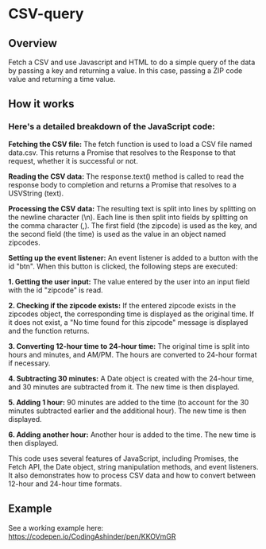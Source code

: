 # CSV-query

## Overview
Fetch a CSV and use Javascript and HTML to do a simple query of the data by passing a key and returning a value. In this case, passing a ZIP code value and returning a time value.

## How it works
### Here's a detailed breakdown of the JavaScript code:

**Fetching the CSV file:** The fetch function is used to load a CSV file named data.csv. This returns a Promise that resolves to the Response to that request, whether it is successful or not.

**Reading the CSV data:** The response.text() method is called to read the response body to completion and returns a Promise that resolves to a USVString (text).

**Processing the CSV data:** The resulting text is split into lines by splitting on the newline character (\n). Each line is then split into fields by splitting on the comma character (,). The first field (the zipcode) is used as the key, and the second field (the time) is used as the value in an object named zipcodes.

**Setting up the event listener:** An event listener is added to a button with the id "btn". When this button is clicked, the following steps are executed:

**1. Getting the user input:** The value entered by the user into an input field with the id "zipcode" is read.

**2. Checking if the zipcode exists:** If the entered zipcode exists in the zipcodes object, the corresponding time is displayed as the original time. If it does not exist, a "No time found for this zipcode" message is displayed and the function returns.

**3. Converting 12-hour time to 24-hour time:** The original time is split into hours and minutes, and AM/PM. The hours are converted to 24-hour format if necessary.

**4. Subtracting 30 minutes:** A Date object is created with the 24-hour time, and 30 minutes are subtracted from it. The new time is then displayed.

**5. Adding 1 hour:** 90 minutes are added to the time (to account for the 30 minutes subtracted earlier and the additional hour). The new time is then displayed.

**6. Adding another hour:** Another hour is added to the time. The new time is then displayed.

This code uses several features of JavaScript, including Promises, the Fetch API, the Date object, string manipulation methods, and event listeners. It also demonstrates how to process CSV data and how to convert between 12-hour and 24-hour time formats.

## Example
See a working example here:
https://codepen.io/CodingAshinder/pen/KKOVmGR